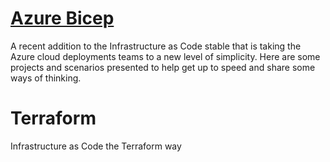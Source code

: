 # [Azure Bicep](https://github.com/D4majaUK/Terraform-Infrastructure-as-Code-)
A recent addition to the Infrastructure as Code stable that is taking the Azure cloud deployments teams to a new level of simplicity. Here are some projects and scenarios presented to help get up to speed and share some ways of thinking.

# Terraform
Infrastructure as Code the Terraform way
